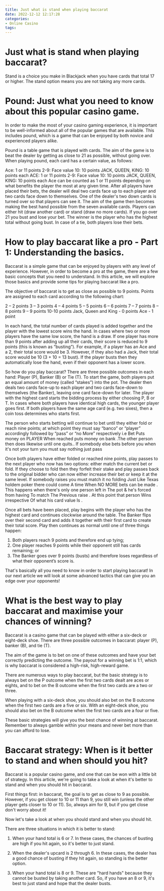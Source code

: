 ```yaml
---
title: Just what is stand when playing baccarat
date: 2022-12-12 12:17:28
categories:
- Online Casino
tags:
---
```



#  Just what is stand when playing baccarat?

Stand is a choice you make in Blackjack when you have cards that total 17 or higher. The stand option means you are not taking any more cards.

#  Pound: Just what you need to know about this popular casino game.

In order to make the most of your casino gaming experience, it is important to be well-informed about all of the popular games that are available. This includes pound, which is a game that can be enjoyed by both novice and experienced players alike.

Pound is a table game that is played with cards. The aim of the game is to beat the dealer by getting as close to 21 as possible, without going over. When playing pound, each card has a certain value, as follows:

Ace: 1 or 11 points
 2-9: Face value
10: 10 points
JACK, QUEEN, KING: 10 points each
ACE: 1 or 11 points
2-9: Face value
10: 10 points
JACK, QUEEN, KING: 10 points each
Ace can be counted as 1 or 11 points depending on what benefits the player the most at any given time. After all players have placed their bets, the dealer will deal two cards face up to each player and two cards face down to themselves. One of the dealer's two down cards is turned over so that players can see it. The aim of the game then becomes making the best hand possible from the seven available cards. Players can either hit (draw another card) or stand (draw no more cards). If you go over 21 you bust and lose your bet. The winner is the player who has the highest total without going bust. In case of a tie, both players lose their bets.

#  How to play baccarat like a pro - Part 1: Understanding the basics.

Baccarat is a simple game that can be enjoyed by players with any level of experience. However, in order to become a pro at the game, there are a few basic concepts that you need to understand. In this article, we will explore those basics and provide some tips for playing baccarat like a pro.

The objective of baccarat is to get as close as possible to 9 points. Points are assigned to each card according to the following chart:

2 – 2 points
3 – 3 points
4 – 4 points
5 – 5 points
6 – 6 points
7 – 7 points
8 – 8 points
9 – 9 points
10-10 points
Jack, Queen and King - 0 points
Ace - 1 point

In each hand, the total number of cards played is added together and the player with the lowest score wins the hand. In cases where two or more players have the same low score, the hand is a draw. If one player has more than 9 points after adding up all their cards, their score is reduced to 9 points (this is known as “busting”). For example, if a player has an Ace and a 2, their total score would be 3. However, if they also had a Jack, their total score would be 10 (3 + 10 = 13 bust). If the player busts then they automatically lose the hand, even if their opponent has a lower score.

  So how do you play baccarat? There are three possible outcomes in each hand: Player (P), Banker (B) or Tie (T). To start the game, both players put an equal amount of money (called “stakes”) into the pot. The dealer then deals two cards face-up to each player and two cards face-down to themselves (the Banker), leaving one card face-down for later. The player with the highest card starts the bidding process by either choosing P, B or T. In cases where both players have identical high cards, the younger player goes first. If both players have the same age card (e.g. two sixes), then a coin toss determines who starts first. 

  The person who starts betting will continue to bet until they either fold or reach nine points; at which point they must say “banco” or “player” accordingly followed by “pass” or “no More” respectively i.e Bet Puts money on PLAYER When reached puts money on bank .The other person then does likewise until one quits.. If somebody else bets before you when it's not your turn you must say nothing just pass

  Once both players have either folded or reached nine points, play passes to the next player who now has two options: either match the current bet or fold. If they choose to fold then they forfeit their stake and play passes back to the original bidder who can now either increase their bet or keep it at the same level. If somebody raises you must match it no folding Just Like Texas holdem poker there could come A time When NO MORE bets can be made . This happens when there's only one person left in The pot & he's forced from having To match The Previous raise . At this point that person Wins irrespective Of what his card value Is .

  Once all bets have been placed, play begins with the player who has the highest card and continues clockwise around the table. The Banker flips over their second card and adds it together with their first card to create their total score. Play then continues as normal until one of three things happen:

  1) Both players reach 9 points and therefore end up tying;
2) One player reaches 9 points while their opponent still has cards remaining; or
3) The Banker goes over 9 points (busts) and therefore loses regardless of what their opponent’s score is.

  That's basically all you need to know in order to start playing baccarat! In our next article we will look at some advanced tactics that can give you an edge over your opponents!

#  What is the best way to play baccarat and maximise your chances of winning?

Baccarat is a casino game that can be played with either a six-deck or eight-deck shoe. There are three possible outcomes in baccarat: player (P), banker (B), and tie (T).

The aim of the game is to bet on one of these outcomes and have your bet correctly predicting the outcome. The payout for a winning bet is 1:1, which is why baccarat is considered a high-risk, high-reward game.

There are numerous ways to play baccarat, but the basic strategy is to always bet on the P outcome when the first two cards dealt are aces or eights, and to bet on the B outcome when the first two cards are a two or three.

When playing with a six-deck shoe, you should also bet on the B outcome when the first two cards are a five or six. With an eight-deck shoe, you should also bet on the B outcome when the first two cards are a four or five.

These basic strategies will give you the best chance of winning at baccarat. Remember to always gamble within your means and never bet more than you can afford to lose.

#  Baccarat strategy: When is it better to stand and when should you hit?

Baccarat is a popular casino game, and one that can be won with a little bit of strategy. In this article, we're going to take a look at when it's better to stand and when you should hit in baccarat.

First things first: in baccarat, the goal is to get as close to 9 as possible. However, if you get closer to 10 or 11 than 9, you still win (unless the other player gets closer to 10 or 11). So, always aim for 9, but if you get close don't worry about it!

Now let's take a look at when you should stand and when you should hit.

There are three situations in which it is better to stand:

1) When your hand total is 6 or 7. In these cases, the chances of busting are high if you hit again, so it's better to just stand.

2) When the dealer's upcard is 2 through 6. In these cases, the dealer has a good chance of busting if they hit again, so standing is the better option.

3) When your hand total is 8 or 9. These are "hard hands" because they cannot be busted by taking another card. So, if you have an 8 or 9, it's best to just stand and hope that the dealer busts.